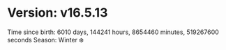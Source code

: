 # Version: v16.5.13
Time since birth: 6010 days, 144241 hours, 8654460 minutes, 519267600 seconds
Season: Winter ❄️
